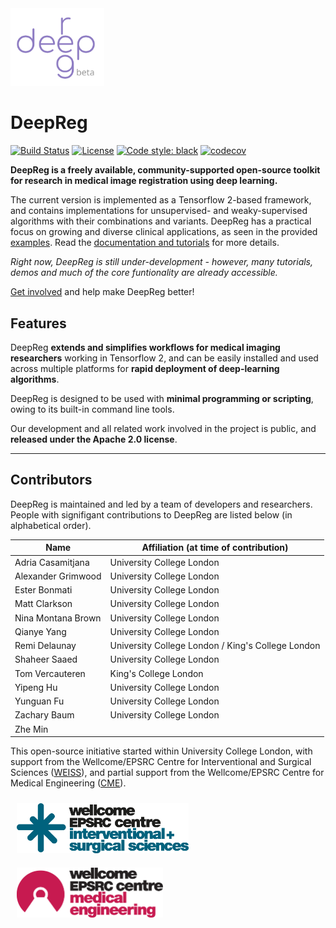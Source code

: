 <img src="./deepreg_logo_purple_beta.svg" alt="deepreg_logo" title="DeepReg" width="150" />

# DeepReg

[![Build Status](https://travis-ci.org/ucl-candi/DeepReg.svg?branch=master)](https://travis-ci.org/ucl-candi/DeepReg)
[![License](https://img.shields.io/badge/License-Apache%202.0-blue.svg)](https://opensource.org/licenses/Apache-2.0)
[![Code style: black](https://img.shields.io/badge/code%20style-black-000000.svg)](https://github.com/psf/black)
[![codecov](https://codecov.io/gh/DeepRegNet/DeepReg/branch/master/graph/badge.svg)](https://codecov.io/gh/DeepRegNet/DeepReg)

**DeepReg is a freely available, community-supported open-source toolkit for research in
medical image registration using deep learning.**

The current version is implemented as a Tensorflow 2-based framework, and contains
implementations for unsupervised- and weaky-supervised algorithms with their
combinations and variants. DeepReg has a practical focus on growing and diverse clinical
applications, as seen in the provided [examples](./docs/tutorial_demo.md). Read the
[documentation and tutorials](https://deepregnet.github.io/DeepReg/#/) for more details.

_Right now, DeepReg is still under-development - however, many tutorials, demos and much
of the core funtionality are already accessible._

[Get involved](./docs/CONTRIBUTING.md) and help make DeepReg better!

## Features

DeepReg **extends and simplifies workflows for medical imaging researchers** working in
Tensorflow 2, and can be easily installed and used across multiple platforms for **rapid
deployment of deep-learning algorithms**.

DeepReg is designed to be used with **minimal programming or scripting**, owing to its
built-in command line tools.

Our development and all related work involved in the project is public, and **released
under the Apache 2.0 license**.

---

## Contributors

DeepReg is maintained and led by a team of developers and researchers. People with
signifigant contributions to DeepReg are listed below (in alphabetical order).

| Name               | Affiliation (at time of contribution)             |
| ------------------ | ------------------------------------------------- |
| Adria Casamitjana  | University College London                         |
| Alexander Grimwood | University College London                         |
| Ester Bonmati      | University College London                         |
| Matt Clarkson      | University College London                         |
| Nina Montana Brown | University College London                         |
| Qianye Yang        | University College London                         |
| Remi Delaunay      | University College London / King's College London |
| Shaheer Saaed      | University College London                         |
| Tom Vercauteren    | King's College London                             |
| Yipeng Hu          | University College London                         |
| Yunguan Fu         | University College London                         |
| Zachary Baum       | University College London                         |
| Zhe Min            |                                                   |

This open-source initiative started within University College London, with support from
the Wellcome/EPSRC Centre for Interventional and Surgical Sciences
([WEISS](https://www.ucl.ac.uk/interventional-surgical-sciences/)), and partial support
from the Wellcome/EPSRC Centre for Medical Engineering
([CME](https://medicalengineering.org.uk/)).

<img src='https://raw.githubusercontent.com/DeepRegNet/DeepReg/master/docs/asset/weiss.jpg' alt='WEISS Logo' height="80" style="padding: 10px;" /><img src='https://raw.githubusercontent.com/DeepRegNet/DeepReg/master/docs/asset/medicalengineering.svg' alt='CME Logo' height="80" style="padding: 10px;"/>
